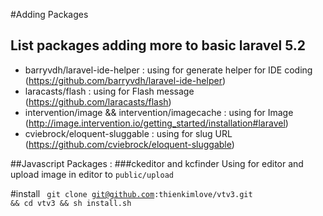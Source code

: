 #Adding Packages
## List packages adding more to basic laravel 5.2
 - barryvdh/laravel-ide-helper : using for generate helper for IDE coding (https://github.com/barryvdh/laravel-ide-helper)
 - laracasts/flash : using for Flash message (https://github.com/laracasts/flash)
 - intervention/image && intervention/imagecache : using for Image (http://image.intervention.io/getting_started/installation#laravel)
 - cviebrock/eloquent-sluggable : using for slug URL (https://github.com/cviebrock/eloquent-sluggable)

##Javascript Packages :
###ckeditor and kcfinder
  Using for editor and upload image in editor to <code>public/upload</code>


#install
  <code>
     git clone git@github.com:thienkimlove/vtv3.git && cd vtv3 && sh install.sh
  </code>